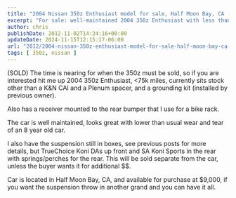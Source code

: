 ```yaml
---
title: "2004 Nissan 350z Enthusiast model for sale, Half Moon Bay, CA (SOLD)"
excerpt: "For sale: well-maintained 2004 350z Enthusiast with less than 75k miles. Optional extra suspension kit. Located in Half Moon Bay, CA."
author: chris
publishDate: 2012-11-02T14:24:16+00:00
updateDate: 2024-11-15T12:15:17-06:00
url: "2012/2004-nissan-350z-enthusiast-model-for-sale-half-moon-bay-ca-sold"
tags: [ 350z, nissan ]
---
```


(SOLD) The time is nearing for when the 350z must be sold, so if you are interested hit me up 2004 350z Enthusiast, &lt;75k miles, currently sits stock other than a K&amp;N CAI and a Plenum spacer, and a grounding kit (installed by previous owner).

Also has a receiver mounted to the rear bumper that I use for a bike rack.

The car is well maintained, looks great with lower than usual wear and tear of an 8 year old car.

I also have the suspension still in boxes, see previous posts for more details, but TrueChoice Koni DAs up front and SA Koni Sports in the rear with springs/perches for the rear. This will be sold separate from the car, unless the buyer wants it for additional $$.

Car is located in Half Moon Bay, CA, and available for purchase at $9,000, if you want the suspension throw in another grand and you can have it all.

